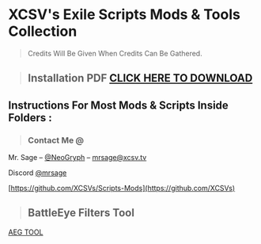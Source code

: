 # XCSV's Exile Scripts Mods & Tools Collection

> Credits Will Be Given When Credits Can Be Gathered.

> ## Installation PDF  [CLICK HERE TO DOWNLOAD](https://github.com/XCSVs/Scripts-Mods/blob/master/1.%20INSTRUCTIONS/Exile%20Server%20Owner%20Guide%20v1.7.pdf)

## Instructions For Most Mods & Scripts Inside Folders :

> ### Contact Me @

Mr. Sage – [@NeoGryph](https://twitter.com/NeoGryph) – mrsage@xcsv.tv

Discord [@mrsage](https://discord.gg/tvhquY6)

[https://github.com/XCSVs/Scripts-Mods](https://github.com/XCSVs)

> ## BattleEye Filters Tool

[AEG TOOL]([https://github.com/XCSVs/Scripts-Mods/tree/master/2.%20Admin%20Stuff/Battleye/Battleye%20AEG](https://github.com/XCSVs/Scripts-Mods/tree/master/2.%20Admin%20Stuff/Battleye/Battleye%20AEG))


